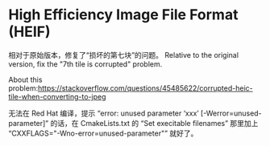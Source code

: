 # High Efficiency Image File Format (HEIF) 
相对于原始版本，修复了“损坏的第七块”的问题。
Relative to the original version, fix the "7th tile is corrupted" problem.

About this problem:https://stackoverflow.com/questions/45485622/corrupted-heic-tile-when-converting-to-jpeg

无法在 Red Hat 编译，提示 “error: unused parameter ‘xxx’ [-Werror=unused-parameter]” 的话，在 CmakeLists.txt 的 “Set execitable filenames” 那里加上 “CXXFLAGS="-Wno-error=unused-parameter"” 就好了。
